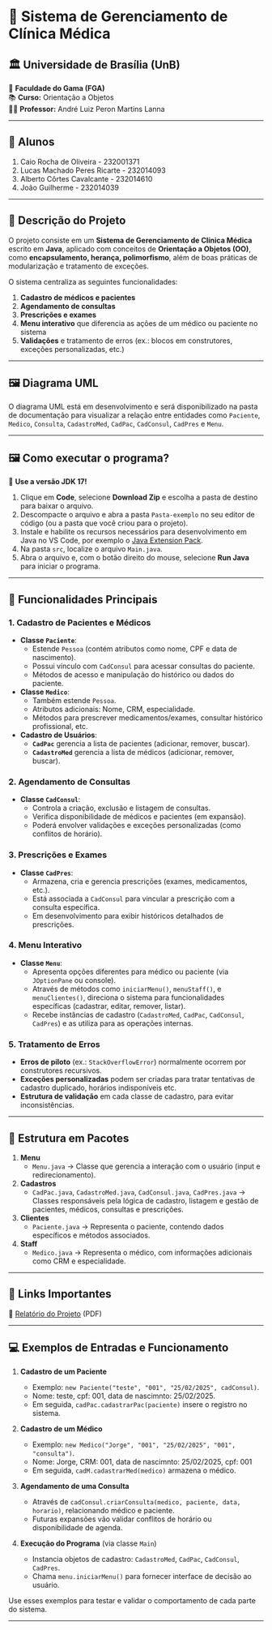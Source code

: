 # 📌 **Sistema de Gerenciamento de Clínica Médica**

## 🏛️ Universidade de Brasília (UnB)  
📍 **Faculdade do Gama (FGA)**  
📚 **Curso:** Orientação a Objetos  
👨‍🏫 **Professor:** André Luiz Peron Martins Lanna  

---

## 👥 **Alunos**  
1. Caio Rocha de Oliveira - 232001371  
2. Lucas Machado Peres Ricarte - 232014093  
3. Alberto Côrtes Cavalcante - 232014610  
4. João Guilherme - 232014039  

---

## 📖 **Descrição do Projeto**  
O projeto consiste em um **Sistema de Gerenciamento de Clínica Médica** escrito em **Java**, aplicado com conceitos de **Orientação a Objetos (OO)**, como **encapsulamento, herança, polimorfismo**, além de boas práticas de modularização e tratamento de exceções.  

O sistema centraliza as seguintes funcionalidades:  
1. **Cadastro de médicos e pacientes**  
2. **Agendamento de consultas**  
3. **Prescrições e exames**  
4. **Menu interativo** que diferencia as ações de um médico ou paciente no sistema  
5. **Validações** e tratamento de erros (ex.: blocos em construtores, exceções personalizadas, etc.)

---

## 🖼️ **Diagrama UML**  
O diagrama UML está em desenvolvimento e será disponibilizado na pasta de documentação para visualizar a relação entre entidades como `Paciente`, `Medico`, `Consulta`, `CadastroMed`, `CadPac`, `CadConsul`, `CadPres` e `Menu`.



---

## 🖼️ **Como executar o programa?**

📌 **Use a versão JDK 17!**

1. Clique em **Code**, selecione **Download Zip** e escolha a pasta de destino para baixar o arquivo.  
2. Descompacte o arquivo e abra a pasta `Pasta-exemplo` no seu editor de código (ou a pasta que você criou para o projeto).  
3. Instale e habilite os recursos necessários para desenvolvimento em Java no VS Code, por exemplo o [Java Extension Pack](https://marketplace.visualstudio.com/items?itemName=vscjava.vscode-java-pack).  
4. Na pasta `src`, localize o arquivo `Main.java`.  
5. Abra o arquivo e, com o botão direito do mouse, selecione **Run Java** para iniciar o programa.  

---

## 🎯 **Funcionalidades Principais**

### 1. Cadastro de Pacientes e Médicos  
- **Classe `Paciente`**:  
  - Estende `Pessoa` (contém atributos como nome, CPF e data de nascimento).  
  - Possui vínculo com `CadConsul` para acessar consultas do paciente.  
  - Métodos de acesso e manipulação do histórico ou dados do paciente.  
- **Classe `Medico`**:  
  - Também estende `Pessoa`.  
  - Atributos adicionais: Nome, CRM, especialidade.  
  - Métodos para prescrever medicamentos/exames, consultar histórico profissional, etc.  
- **Cadastro de Usuários**:  
  - **`CadPac`** gerencia a lista de pacientes (adicionar, remover, buscar).  
  - **`CadastroMed`** gerencia a lista de médicos (adicionar, remover, buscar).  

### 2. Agendamento de Consultas  
- **Classe `CadConsul`**:  
  - Controla a criação, exclusão e listagem de consultas.  
  - Verifica disponibilidade de médicos e pacientes (em expansão).  
  - Poderá envolver validações e exceções personalizadas (como conflitos de horário).  

### 3. Prescrições e Exames  
- **Classe `CadPres`**:  
  - Armazena, cria e gerencia prescrições (exames, medicamentos, etc.).  
  - Está associada a `CadConsul` para vincular a prescrição com a consulta específica.  
  - Em desenvolvimento para exibir históricos detalhados de prescrições.  

### 4. Menu Interativo  
- **Classe `Menu`**:  
  - Apresenta opções diferentes para médico ou paciente (via `JOptionPane` ou console).  
  - Através de métodos como `iniciarMenu()`, `menuStaff()`, e `menuClientes()`, direciona o sistema para funcionalidades específicas (cadastrar, editar, remover, listar).  
  - Recebe instâncias de cadastro (`CadastroMed`, `CadPac`, `CadConsul`, `CadPres`) e as utiliza para as operações internas.  

### 5. Tratamento de Erros  
- **Erros de piloto** (ex.: `StackOverflowError`) normalmente ocorrem por construtores recursivos.  
- **Exceções personalizadas** podem ser criadas para tratar tentativas de cadastro duplicado, horários indisponíveis etc.  
- **Estrutura de validação** em cada classe de cadastro, para evitar inconsistências.

---

## 🔧 **Estrutura em Pacotes**

1. **Menu**  
   - `Menu.java` → Classe que gerencia a interação com o usuário (input e redirecionamento).  
2. **Cadastros**  
   - `CadPac.java`, `CadastroMed.java`, `CadConsul.java`, `CadPres.java` → Classes responsáveis pela lógica de cadastro, listagem e gestão de pacientes, médicos, consultas e prescrições.  
3. **Clientes**  
   - `Paciente.java` → Representa o paciente, contendo dados específicos e métodos associados.  
4. **Staff**  
   - `Medico.java` → Representa o médico, com informações adicionais como CRM e especialidade.  

---

## 📎 **Links Importantes**  
📄 [Relatório do Projeto](https://docs.google.com/document/d/1fNnKa6suEFJWIc99kBT06Rlkf1g5YCdsVFzcoOHz3Hs/edit?tab=t.0) (PDF)

---

## 💻 **Exemplos de Entradas e Funcionamento**

1. **Cadastro de um Paciente**  
   - Exemplo: `new Paciente("teste", "001", "25/02/2025", cadConsul)`.
   - Nome: teste, cpf: 001, data de nascimnto: 25/02/2025.
   - Em seguida, `cadPac.cadastrarPac(paciente)` insere o registro no sistema.  

2. **Cadastro de um Médico**  
   - Exemplo: `new Medico("Jorge", "001", "25/02/2025", "001", "consulta")`.
   - Nome: Jorge, CRM: 001, data de nascimnto: 25/02/2025, cpf: 001
   - Em seguida, `cadM.cadastrarMed(medico)` armazena o médico.  

3. **Agendamento de uma Consulta**  
   - Através de `cadConsul.criarConsulta(medico, paciente, data, horario)`, relacionando médico e paciente.  
   - Futuras expansões vão validar conflitos de horário ou disponibilidade de agenda.  

4. **Execução do Programa** (via classe `Main`)  
   - Instancia objetos de cadastro: `CadastroMed`, `CadPac`, `CadConsul`, `CadPres`.  
   - Chama `menu.iniciarMenu()` para fornecer interface de decisão ao usuário.  

Use esses exemplos para testar e validar o comportamento de cada parte do sistema.  

---

